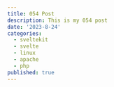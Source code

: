 ```yaml
---
title: 054 Post
description: This is my 054 post
date: '2023-8-24'
categories:
  - sveltekit
  - svelte
  - linux
  - apache
  - php
published: true
---
```


